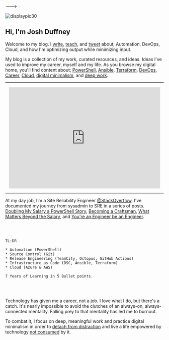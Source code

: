 
--->

![displaypic30](/img/displaypic30.png)

## Hi, I'm Josh Duffney

Welcome to my blog. I [write](/posts), [teach](https://app.pluralsight.com/profile/author/josh-duffney), and [tweet](https://twitter.com/joshduffney) about; Automation, DevOps, Cloud, and how I'm optimizing output while minimizing input. 

My blog is a collection of my work, curated resources, and ideas. Ideas I've used to improve my career, myself and my life. As you browse my digital home, you'll find content about; [PowerShell](/tags/powershell/), [Ansible](/tags/ansible), [Terraform](/tags/terraform), [DevOps](/tags/devops), [Career](/tags/career), [Cloud](/tags/cloud), [digital minimalism](/tags/digital-minimalism), and [deep work](/tags/deep-work).

---

<!-- <div align="center">
<p><i>When I need to escape the attention economy I disappear. But I'm always writing.</i></p>
<p>
<a href="https://duffney.substack.com/">Subscribe</a> to my weekly brew.
</p>
<iframe
  title="Subscribe to The Duffney Digest"
  src="https://app.mailbrew.com/joshduffney/the-duffney-digest-YkdkmVElQDAP/embed?user=true&accent=000000&theme=light&minimal=true&crisp=off"
  width="360"
  height="40"
  style={{ borderRadius: "6px"}}
  frameBorder="0"
  scrolling="no"
></iframe>
</div> -->

<div align="center">
<iframe src="https://duffney.substack.com/embed" width="480" height="320" style="border:1px solid #EEE; background:white;" frameborder="0" scrolling="no"></iframe>
</div> 

---

<!--
<style> .gumroad-follow-form-embed { zoom: 1; } .gumroad-follow-form-embed:before, .gumroad-follow-form-embed:after { display: table; line-height: 0; content: ""; } .gumroad-follow-form-embed:after { clear: both; } .gumroad-follow-form-embed * { margin: 0; border: 0; padding: 0; outline: 0; box-sizing: border-box !important; float: left !important; } .gumroad-follow-form-embed input { border-radius: 4px; border-top-right-radius: 0; border-bottom-right-radius: 0; font-family: -apple-system, ".SFNSDisplay-Regular", "Helvetica Neue", Helvetica, Arial, sans-serif; font-size: 15px; line-height: 20px; background: #fff; border: 1px solid #ddd; border-right: 0; color: #aaa; padding: 10px; box-shadow: inset 0 1px 0 rgba(0, 0, 0, 0.02); background-position: top right; background-repeat: no-repeat; text-rendering: optimizeLegibility; font-smoothing: antialiased; -webkit-appearance: none; -moz-appearance: caret; width: 50% !important; height: 40px !important; } .gumroad-follow-form-embed button { border-radius: 4px; border-top-left-radius: 0; border-bottom-left-radius: 0; box-shadow: 0 1px 1px rgba(0, 0, 0, 0.12); -webkit-transition: all .05s ease-in-out; transition: all .05s ease-in-out; display: inline-block; padding: 11px 15px 12px; cursor: pointer; color: #fff; font-size: 15px; line-height: 100%; font-family: -apple-system, ".SFNSDisplay-Regular", "Helvetica Neue", Helvetica, Arial, sans-serif; background: #36a9ae; border: 1px solid #31989d; filter: "progid:DXImageTransform.Microsoft.gradient(startColorstr=#5ccfd4, endColorstr=#329ca1, GradientType=0)"; background: -webkit-linear-gradient(#5ccfd4, #329ca1); background: linear-gradient(to bottom, #5ccfd4, #329ca1); height: 40px !important; width: 35% !important; } </style> <form action="https://gumroad.com/follow_from_embed_form" class="form gumroad-follow-form-embed" method="post"> <input name="seller_id" type="hidden" value="7807279384399"> <input name="email" placeholder="Your email address" type="email"> <button data-custom-highlight-color="" type="submit">Subscribe</button>
</form>
-->

At my day job, I’m a Site Reliability Engineer [@StackOverflow](https://twitter.com/StackOverflow). I've documented my journey from sysadmin to SRE in a series of posts. [Doubling My Salary a PowerShell Story](/doubling-my-salary-a-powershell-story/), [Becoming a Craftsman](/becoming-a-craftsman), [What Matters Beyond the Salary](/what-matters-beyond-the-salary), and [You're an Engineer be an Engineer](/youre-an-engineer-be-an-engineer).

<br></br>

```
TL:DR

* Automation (PowerShell)
* Source Control (Git)
* Release Engineering (TeamCity, Octopus, GitHub Actions)
* Infrastructure as Code (DSC, Ansible, Terraform)
* Cloud (Azure & AWS)

7 Years of Learning in 5 Bullet points.
```

<br></br>

Technology has given me a career, not a job. I love what I do, but there's a catch. It's nearly impossible to avoid the clutches of an always-on, always-connected mentality. Falling prey to that mentality has led me to burnout. 

To combat it, I focus on deep, meaningful work and practice digital minimalism in order to [detach from distraction](/detaching-from-distraction) and live a life empowered by technology [not consumed](/the-digital-declutter) by it.

<br></br>
